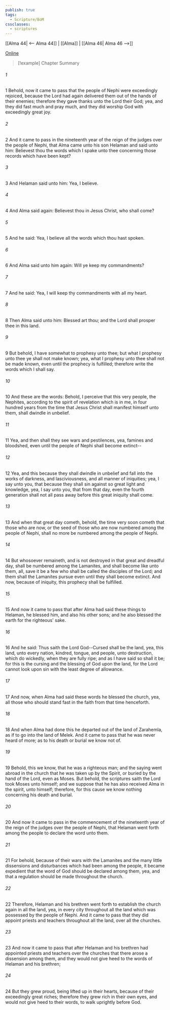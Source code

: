```yaml
---
publish: true
tags:
  - Scripture/BoM
cssclasses:
  - scriptures
---
```

[[Alma 44| <-- Alma 44]] | [[Alma]] | [[Alma 46| Alma 46 -->]]

[Online](https://churchofjesuschrist.org/study/scriptures/bofm/alma/45?lang=eng)

>[!example] Chapter Summary
>
###### 1
1 Behold, now it came to pass that the people of Nephi were exceedingly rejoiced, because the Lord had again delivered them out of the hands of their enemies; therefore they gave thanks unto the Lord their God; yea, and they did fast much and pray much, and they did worship God with exceedingly great joy.
###### 2
2 And it came to pass in the nineteenth year of the reign of the judges over the people of Nephi, that Alma came unto his son Helaman and said unto him: Believest thou the words which I spake unto thee concerning those records which have been kept?
###### 3
3 And Helaman said unto him: Yea, I believe.
###### 4
4 And Alma said again: Believest thou in Jesus Christ, who shall come?
###### 5
5 And he said: Yea, I believe all the words which thou hast spoken.
###### 6
6 And Alma said unto him again: Will ye keep my commandments?
###### 7
7 And he said: Yea, I will keep thy commandments with all my heart.
###### 8
8 Then Alma said unto him: Blessed art thou; and the Lord shall prosper thee in this land.
###### 9
9 But behold, I have somewhat to prophesy unto thee; but what I prophesy unto thee ye shall not make known; yea, what I prophesy unto thee shall not be made known, even until the prophecy is fulfilled; therefore write the words which I shall say.
###### 10
10 And these are the words: Behold, I perceive that this very people, the Nephites, according to the spirit of revelation which is in me, in four hundred years from the time that Jesus Christ shall manifest himself unto them, shall dwindle in unbelief.
###### 11
11 Yea, and then shall they see wars and pestilences, yea, famines and bloodshed, even until the people of Nephi shall become extinct--
###### 12
12 Yea, and this because they shall dwindle in unbelief and fall into the works of darkness, and lasciviousness, and all manner of iniquities; yea, I say unto you, that because they shall sin against so great light and knowledge, yea, I say unto you, that from that day, even the fourth generation shall not all pass away before this great iniquity shall come.
###### 13
13 And when that great day cometh, behold, the time very soon cometh that those who are now, or the seed of those who are now numbered among the people of Nephi, shall no more be numbered among the people of Nephi.
###### 14
14 But whosoever remaineth, and is not destroyed in that great and dreadful day, shall be numbered among the Lamanites, and shall become like unto them, all, save it be a few who shall be called the disciples of the Lord; and them shall the Lamanites pursue even until they shall become extinct. And now, because of iniquity, this prophecy shall be fulfilled.
###### 15
15 And now it came to pass that after Alma had said these things to Helaman, he blessed him, and also his other sons; and he also blessed the earth for the righteous' sake.
###### 16
16 And he said: Thus saith the Lord God--Cursed shall be the land, yea, this land, unto every nation, kindred, tongue, and people, unto destruction, which do wickedly, when they are fully ripe; and as I have said so shall it be; for this is the cursing and the blessing of God upon the land, for the Lord cannot look upon sin with the least degree of allowance.
###### 17
17 And now, when Alma had said these words he blessed the church, yea, all those who should stand fast in the faith from that time henceforth.
###### 18
18 And when Alma had done this he departed out of the land of Zarahemla, as if to go into the land of Melek. And it came to pass that he was never heard of more; as to his death or burial we know not of.
###### 19
19 Behold, this we know, that he was a righteous man; and the saying went abroad in the church that he was taken up by the Spirit, or buried by the hand of the Lord, even as Moses. But behold, the scriptures saith the Lord took Moses unto himself; and we suppose that he has also received Alma in the spirit, unto himself; therefore, for this cause we know nothing concerning his death and burial.
###### 20
20 And now it came to pass in the commencement of the nineteenth year of the reign of the judges over the people of Nephi, that Helaman went forth among the people to declare the word unto them.
###### 21
21 For behold, because of their wars with the Lamanites and the many little dissensions and disturbances which had been among the people, it became expedient that the word of God should be declared among them, yea, and that a regulation should be made throughout the church.
###### 22
22 Therefore, Helaman and his brethren went forth to establish the church again in all the land, yea, in every city throughout all the land which was possessed by the people of Nephi. And it came to pass that they did appoint priests and teachers throughout all the land, over all the churches.
###### 23
23 And now it came to pass that after Helaman and his brethren had appointed priests and teachers over the churches that there arose a dissension among them, and they would not give heed to the words of Helaman and his brethren;
###### 24
24 But they grew proud, being lifted up in their hearts, because of their exceedingly great riches; therefore they grew rich in their own eyes, and would not give heed to their words, to walk uprightly before God.



